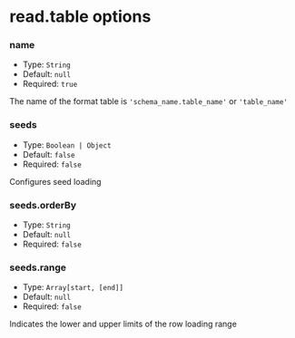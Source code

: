 # read.table options

### name

- Type: `String`
- Default: `null`
- Required: `true`

The name of the format table is `'schema_name.table_name'` or `'table_name'`

### seeds

- Type: `Boolean | Object`
- Default: `false`
- Required: `false`

Configures seed loading

### seeds.orderBy

- Type: `String`
- Default: `null`
- Required: `false`

### seeds.range

- Type: `Array[start, [end]]`
- Default: `null`
- Required: `false`

Indicates the lower and upper limits of the row loading range
